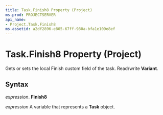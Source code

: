 ```yaml
---
title: Task.Finish8 Property (Project)
ms.prod: PROJECTSERVER
api_name:
- Project.Task.Finish8
ms.assetid: a2df2896-e805-67ff-980a-bfa1e109e8ef
---
```



# Task.Finish8 Property (Project)

Gets or sets the local Finish custom field of the task. Read/write  **Variant**.


## Syntax

 _expression_. **Finish8**

 _expression_ A variable that represents a **Task** object.


